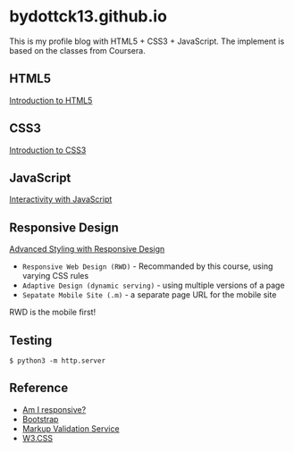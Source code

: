 # bydottck13.github.io
This is my profile blog with HTML5 + CSS3 + JavaScript. The implement is based on the classes from Coursera.

## HTML5
[Introduction to HTML5](https://www.coursera.org/learn/html)

## CSS3
[Introduction to CSS3](https://www.coursera.org/learn/introcss)

## JavaScript
[Interactivity with JavaScript](https://www.coursera.org/learn/javascript)

## Responsive Design
[Advanced Styling with Responsive Design](https://www.coursera.org/learn/responsivedesign)
 * `Responsive Web Design (RWD)` - Recommanded by this course, using varying CSS rules
 * `Adaptive Design (dynamic serving)` - using multiple versions of a page
 * `Sepatate Mobile Site (.m)` - a separate page URL for the mobile site

RWD is the mobile first! 

## Testing
```
$ python3 -m http.server
```

## Reference
 * [Am I responsive?](http://ami.responsivedesign.is/#)
 * [Bootstrap](http://getbootstrap.com/)
 * [Markup Validation Service](https://validator.w3.org/)
 * [W3.CSS](https://www.w3schools.com/w3css/default.asp)
